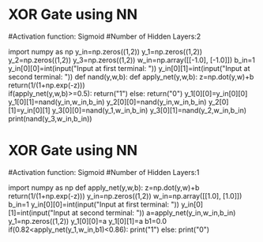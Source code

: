 # XOR Gate using NN
#Activation function: Sigmoid
#Number of Hidden Layers:2

import numpy as np
y_in=np.zeros((1,2))
y_1=np.zeros((1,2))
y_2=np.zeros((1,2)) 
y_3=np.zeros((1,2)) 
w_in=np.array([[-1.0], [-1.0]]) 
b_in=1
y_in[0][0]=int(input("Input at first terminal: ")) 
y_in[0][1]=int(input("Input at second terminal: ")) 
def nand(y,w,b):
   def apply_net(y,w,b): 
    z=np.dot(y,w)+b 
        return(1/(1+np.exp(-z)))   
    if(apply_net(y,w,b)>=0.5): 
        return("1") 
    else: 
        return("0")
y_1[0][0]=y_in[0][0]
y_1[0][1]=nand(y_in,w_in,b_in)
y_2[0][0]=nand(y_in,w_in,b_in)
y_2[0][1]=y_in[0][1]
y_3[0][0]=nand(y_1,w_in,b_in)
y_3[0][1]=nand(y_2,w_in,b_in)
print(nand(y_3,w_in,b_in))


# XOR Gate using NN
#Activation function: Sigmoid
#Number of Hidden Layers:1

import numpy as np
def apply_net(y,w,b): 
    z=np.dot(y,w)+b 
    return(1/(1+np.exp(-z))) 
y_in=np.zeros((1,2)) 
w_in=np.array([[1.0], [1.0]]) 
b_in=1
y_in[0][0]=int(input("Input at first terminal: ")) 
y_in[0][1]=int(input("Input at second terminal: ")) 
a=apply_net(y_in,w_in,b_in)
y_1=np.zeros((1,2))
y_1[0][0]=a
y_1[0][1]=a
b1=0.0
if(0.82<apply_net(y_1,w_in,b1)<0.86):
    print("1")
else:
    print("0")
